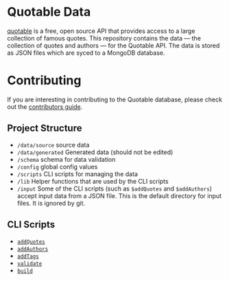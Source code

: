 # Quotable Data
[quotable](https://github.com/lukePeavey/quotable) is a free, open source API that provides access to a large collection of famous quotes. This repository contains the data — the collection of quotes and authors — for the Quotable API. The data is stored as JSON files which are syced to a MongoDB database. 


# Contributing 

If you are interesting in contributing to the Quotable database, please check out the [contributors guide](CONTRIBUTING.md).

## Project Structure

- `/data/source` source data
- `/data/generated` Generated data (should not be edited)
- `/schema` schema for data validation
- `/config` global config values
- `/scripts` CLI scripts for managing the data
- `/lib` Helper functions that are used by the CLI scripts
- `/input` Some of the CLI scripts (such as `$addQuotes` and `$addAuthors`) accept input data from a JSON file. This is the default directory for input files. It is ignored by git. 

## CLI Scripts

- [`addQuotes`](./scripts/addQuotes/README.md)
- [`addAuthors`](./scripts/addAuthors/README.md)
- [`addTags`](./scripts/addTags/README.md)
- [`validate`](./scripts/validate/README.md)
- [`build`](./scripts/build/README.md)
